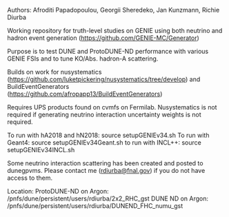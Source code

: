 Authors: Afroditi Papadopoulou, Georgii Sheredeko, Jan Kunzmann, Richie Diurba


Working repository for truth-level studies on GENIE using both neutrino and hadron event generation (https://github.com/GENIE-MC/Generator)

Purpose is to test DUNE and ProtoDUNE-ND performance with various GENIE FSIs and to tune KO/Abs. hadron-A scattering.

Builds on work for nusystematics (https://github.com/luketpickering/nusystematics/tree/develop) and BuildEventGenerators (https://github.com/afropapp13/BuildEventGenerators)

Requires UPS products found on cvmfs on Fermilab. Nusystematics is not required if generating neutrino interaction uncertainty weights is not required.

To run with hA2018 and hN2018: source setupGENIEv34.sh
To run with Geant4: source setupGENIEv34Geant.sh
to run with INCL++: source setupGENIEv34INCL.sh

Some neutrino interaction scattering has been created and posted to dunegpvms. Please contact me (rdiurba@fnal.gov) if you do not have access to them.

Location:
ProtoDUNE-ND on Argon: /pnfs/dune/persistent/users/rdiurba/2x2_RHC_gst
DUNE ND on Argon: /pnfs/dune/persistent/users/rdiurba/DUNEND_FHC_numu_gst

